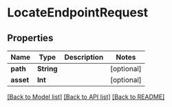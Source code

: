 # LocateEndpointRequest

## Properties

Name | Type | Description | Notes
------------ | ------------- | ------------- | -------------
**path** | **String** |  | [optional] 
**asset** | **Int** |  | [optional] 

[[Back to Model list]](../#documentation-for-models) [[Back to API list]](../#documentation-for-api-endpoints) [[Back to README]](../)


